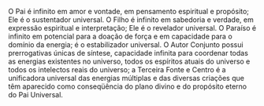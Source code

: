 ﻿O Pai é infinito em amor e vontade, em pensamento espiritual e propósito; Ele é o sustentador universal. O Filho é infinito em sabedoria e verdade, em expressão espiritual e interpretação; Ele é o revelador universal. O Paraíso é infinito em potencial para a doação de força e em capacidade para o domínio da energia; é o estabilizador universal. O Autor Conjunto possui prerrogativas únicas de síntese, capacidade infinita para coordenar todas as energias existentes no universo, todos os espíritos atuais do universo e todos os intelectos reais do universo; a Terceira Fonte e Centro é a unificadora universal das energias múltiplas e das diversas criações que têm aparecido como conseqüência do plano divino e do propósito eterno do Pai Universal.